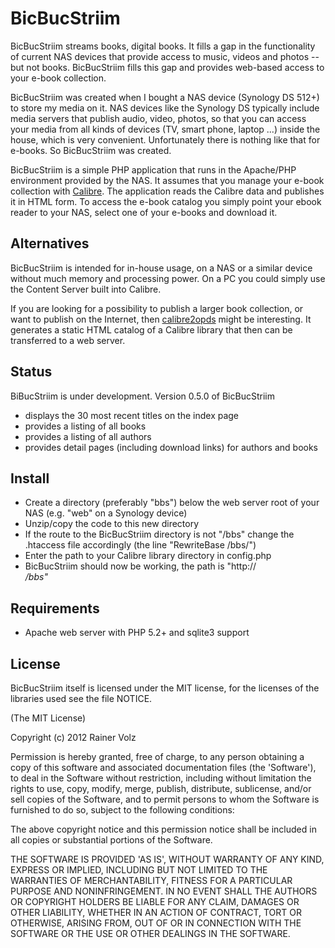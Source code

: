 BicBucStriim
============

BicBucStriim streams books, digital books. It fills a gap in the functionality of current NAS devices that provide access to music, videos and photos -- but not books. BicBucStriim fills this gap and provides web-based access to your e-book collection.

BicBucStriim was created when I bought a NAS device (Synology DS 512+) to store my media on it. NAS devices like the Synology DS typically include media servers that publish audio, video, photos, so that you can access your media from all kinds of devices (TV, smart phone, laptop ...) inside the house, which is very convenient. Unfortunately there is nothing like that for e-books. So BicBucStriim was created.

BicBucStriim is a simple PHP application that runs in the Apache/PHP environment provided by the NAS. It assumes that you manage your e-book collection with [Calibre](http://calibre-ebook.com/). The application reads the Calibre data and publishes it in HTML form. To access the e-book catalog you simply point your ebook reader to your NAS, select one of your e-books and download it. 

Alternatives
------------

BicBucStriim is intended for in-house usage, on a NAS or a similar device without much memory and processing power. On a PC you could simply use the Content Server built into Calibre.

If you are looking for a possibility to publish a larger book collection, or want to publish on the Internet, then [calibre2opds](http://calibre2opds.com/) might be interesting. It generates a static HTML catalog of a Calibre library that then can be transferred to a web server.

Status
------

BiBucStriim is under development. Version 0.5.0 of BicBucStriim 

* displays the 30 most recent titles on the index page
* provides a listing of all books 
* provides a listing of all authors
* provides detail pages (including download links) for authors and books


Install
-------

* Create a directory (preferably "bbs") below the web server root of your NAS (e.g. "web" on a Synology device)
* Unzip/copy the code to this new directory
* If the route to the BicBucStriim directory is not "/bbs" change the .htaccess file accordingly (the line "RewriteBase /bbs/")
* Enter the path to your Calibre library directory in config.php
* BicBucStriim should now be working, the path is "http://<address of your NAS>/bbs"

Requirements
------------
* Apache web server with PHP 5.2+ and sqlite3 support

License
-------

BicBucStriim itself is licensed under the MIT license, for the licenses of the libraries used see the file NOTICE.

(The MIT License)

Copyright (c) 2012 Rainer Volz

Permission is hereby granted, free of charge, to any person obtaining a copy of this software and associated documentation files (the 'Software'), to deal in the Software without restriction, including without limitation the rights to use, copy, modify, merge, publish, distribute, sublicense, and/or sell copies of the Software, and to permit persons to whom the Software is furnished to do so, subject to the following conditions:

The above copyright notice and this permission notice shall be included in all copies or substantial portions of the Software.

THE SOFTWARE IS PROVIDED 'AS IS', WITHOUT WARRANTY OF ANY KIND, EXPRESS OR IMPLIED, INCLUDING BUT NOT LIMITED TO THE WARRANTIES OF MERCHANTABILITY, FITNESS FOR A PARTICULAR PURPOSE AND NONINFRINGEMENT. IN NO EVENT SHALL THE AUTHORS OR COPYRIGHT HOLDERS BE LIABLE FOR ANY CLAIM, DAMAGES OR OTHER LIABILITY, WHETHER IN AN ACTION OF CONTRACT, TORT OR OTHERWISE, ARISING FROM, OUT OF OR IN CONNECTION WITH THE SOFTWARE OR THE USE OR OTHER DEALINGS IN THE SOFTWARE.


